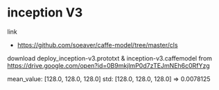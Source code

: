 # inception V3

link
-  https://github.com/soeaver/caffe-model/tree/master/cls

download deploy_inception-v3.prototxt & inception-v3.caffemodel from
  https://drive.google.com/open?id=0B9mkjlmP0d7zTEJmNEh6c0RfYzg

mean_value: [128.0, 128.0, 128.0]
std: [128.0, 128.0, 128.0]  => 0.0078125
